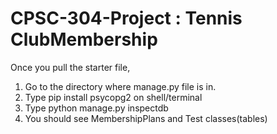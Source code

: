 # CPSC-304-Project : Tennis ClubMembership

Once you pull the starter file,
1) Go to the directory where manage.py file is in.
2) Type pip install psycopg2 on shell/terminal
3) Type python manage.py inspectdb
4) You should see MembershipPlans and Test classes(tables)